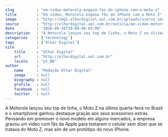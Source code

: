 ```yaml
---
slug          : "em-video-motorola-engana-fas-do-iphone-com-o-moto-z"
title         : "Em vídeo, Motorola engana fãs do iPhone com o Moto Z"
image         : "http://img1.olhardigital.uol.com.br/uploads/acervo_imagens/2016/07/20160720131111_660_420.jpg"
source        : "http://olhardigital.uol.com.br/noticia/em-video-motorola-engana-fas-do-iphone-com-o-moto-z/62214"
date          : "2016-09-16T10:09:00-03:00"
description   : "A Motorola lançou seu top de linha, o Moto Z na última quarta-feira no Brasil e o smartphone ganhou destaque graças aos seus acessórios extras. Pensando em promover o novo modelo em alguns mercados, a empresa gravou um vídeo com fãs da Apple para testarem o celular sem dizer que se tratava do Moto Z, mas sim de um protótipo do novo iPhone."
categories    : ['technology']
tags          : ['Olhar Digital']
site          :
    title     : "Olhar Digital"
    url       : "http://olhardigital.uol.com.br"
    locale    : "pt_BR"
author        :
    name      : "Redação Olhar Digital"
    image     : null
    biography : null
    profile   : null
    facebook  : null
    twitter   : null
---
```


A Motorola lançou seu top de linha, o Moto Z na última quarta-feira no Brasil e o smartphone ganhou destaque graças aos seus acessórios extras. Pensando em promover o novo modelo em alguns mercados, a empresa gravou um vídeo com fãs da Apple para testarem o celular sem dizer que se tratava do Moto Z, mas sim de um protótipo do novo iPhone.
